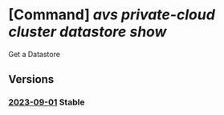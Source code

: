 # [Command] _avs private-cloud cluster datastore show_

Get a Datastore

## Versions

### [2023-09-01](/Resources/mgmt-plane/L3N1YnNjcmlwdGlvbnMve30vcmVzb3VyY2Vncm91cHMve30vcHJvdmlkZXJzL21pY3Jvc29mdC5hdnMvcHJpdmF0ZWNsb3Vkcy97fS9jbHVzdGVycy97fS9kYXRhc3RvcmVzL3t9/2023-09-01.xml) **Stable**

<!-- mgmt-plane /subscriptions/{}/resourcegroups/{}/providers/microsoft.avs/privateclouds/{}/clusters/{}/datastores/{} 2023-09-01 -->
